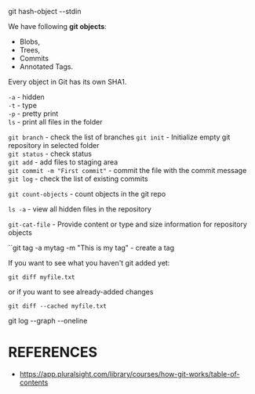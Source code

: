 git hash-object --stdin


We have following __git objects__:
- Blobs,
- Trees,
- Commits
- Annotated Tags.

Every object in Git has its own SHA1.

``-a`` - hidden<br/>
``-t`` - type<br/>
``-p`` - pretty print<br/>
``ls`` -  print all files in the folder<br/>


``git branch`` - check the list of branches
``git init`` - Initialize empty git repository in selected folder<br/>
``git status`` - check status<br/>
``git add`` - add files to staging area<br/>
``git commit -m "First commit"`` - commit the file with the commit message<br/>
``git log`` - check the list of existing commits<br/>

``git count-objects`` - count objects in the git repo<br/>

``ls -a`` - view all hidden files in the repository

``git-cat-file`` - Provide content or type and size information for repository objects

``git tag -a mytag -m "This is my tag" - create a tag

If you want to see what you haven't git added yet:

``
git diff myfile.txt
``

or if you want to see already-added changes

``
git diff --cached myfile.txt
``

git log --graph --oneline



# REFERENCES
- https://app.pluralsight.com/library/courses/how-git-works/table-of-contents
